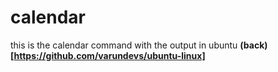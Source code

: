 # calendar
this is the calendar command with the output in ubuntu
**(back)[https://github.com/varundevs/ubuntu-linux]**
